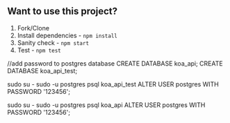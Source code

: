 ## Want to use this project?

1. Fork/Clone
1. Install dependencies - `npm install`
1. Sanity check - `npm start`
1. Test - `npm test`

//add password to postgres database
CREATE DATABASE koa_api;
CREATE DATABASE koa_api_test;

sudo su -
sudo -u postgres psql koa_api_test
ALTER USER postgres WITH PASSWORD '123456';


sudo su -
sudo -u postgres psql koa_api
ALTER USER postgres WITH PASSWORD '123456';
